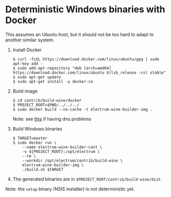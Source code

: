 Deterministic Windows binaries with Docker
==========================================

This assumes an Ubuntu host, but it should not be too hard to adapt to another
similar system.

1. Install Docker

    ```
    $ curl -fsSL https://download.docker.com/linux/ubuntu/gpg | sudo apt-key add -
    $ sudo add-apt-repository "deb [arch=amd64] https://download.docker.com/linux/ubuntu $(lsb_release -cs) stable"
    $ sudo apt-get update
    $ sudo apt-get install -y docker-ce
    ```

2. Build image

    ```
    $ cd contrib/build-wine/docker
    $ PROJECT_ROOT=$PWD/../../../
    $ sudo docker build --no-cache -t electrum-wine-builder-img .
    ```

    Note: see [this](https://stackoverflow.com/a/40516974/7499128) if having dns problems

3. Build Windows binaries

    ```
    $ TARGET=master
    $ sudo docker run \
        --name electrum-wine-builder-cont \
        -v ${PROJECT_ROOT}:/opt/electrum \
        --rm \
        --workdir /opt/electrum/contrib/build-wine \
        electrum-wine-builder-img \
        ./build.sh $TARGET
    ```
4. The generated binaries are in `$PROJECT_ROOT/contrib/build-wine/dist`.



Note: the `setup` binary (NSIS installer) is not deterministic yet.
